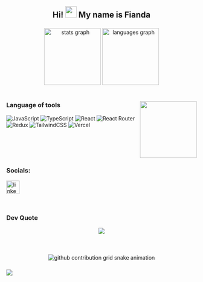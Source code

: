 <h2 align="center">Hi! <img src = "https://raw.githubusercontent.com/MartinHeinz/MartinHeinz/master/wave.gif" width = 30px>  My name is Fianda</h2>

###

<div align="center">
  <img src="https://github-readme-stats.vercel.app/api?username=fianda12&hide_title=false&hide_rank=false&show_icons=true&include_all_commits=true&count_private=true&disable_animations=false&theme=dracula&locale=en&hide_border=false" height="150" alt="stats graph"  />
  
  <img src="https://github-readme-stats.vercel.app/api/top-langs?username=fianda12&locale=en&hide_title=false&layout=compact&card_width=320&langs_count=5&theme=dracula&hide_border=false" height="150" alt="languages graph"  />
</div>

<br clear="both">

###

<img align="right" height="150" src="https://media.giphy.com/media/1W40UWS9peSru/giphy.gif"  />


### Language of tools


  ![JavaScript](https://img.shields.io/badge/javascript-%23323330.svg?style=for-the-badge&logo=javascript&logoColor=%23F7DF1E) 
  ![TypeScript](https://img.shields.io/badge/typescript-%23007ACC.svg?style=for-the-badge&logo=typescript&logoColor=white)
  ![React](https://img.shields.io/badge/react-%2320232a.svg?style=for-the-badge&logo=react&logoColor=%2361DAFB) 
  ![React Router](https://img.shields.io/badge/React_Router-CA4245?style=for-the-badge&logo=react-router&logoColor=white) 
  ![Redux](https://img.shields.io/badge/redux-%23593d88.svg?style=for-the-badge&logo=redux&logoColor=white) 
  ![TailwindCSS](https://img.shields.io/badge/tailwindcss-%2338B2AC.svg?style=for-the-badge&logo=tailwind-css&logoColor=white)
  ![Vercel](https://img.shields.io/badge/vercel-%23000000.svg?style=for-the-badge&logo=vercel&logoColor=white) 
  
  
  <br clear="both">



### Socials:

[<img src="https://img.shields.io/static/v1?message=LinkedIn&logo=linkedin&label=&color=0077B5&logoColor=white&labelColor=&style=for-the-badge" height="35" alt="linkedin logo"  />](https://www.linkedin.com/in/fikri-amanda-b18255262/)

<br clear="both">


### Dev Quote

<div align="center">
  
![](https://quotes-github-readme.vercel.app/api?type=horizontal&theme=radical)
  
</div>

###

<br clear="both">

<div align="center">
  

<picture>
  <source
    media="(prefers-color-scheme: dark)"
    srcset="
      https://raw.githubusercontent.com/fianda12/snk/output/github-contribution-grid-snake-dark.svg
    "
  />
  
  <source
    media="(prefers-color-scheme: light)"
    srcset="
      https://raw.githubusercontent.com/fianda12/snk/output/github-contribution-grid-snake.svg
    "
  />
  
  <img
    alt="github contribution grid snake animation"
    src="https://raw.githubusercontent.com/fianda12/snk/output/github-contribution-grid-snake.svg"
  />
</picture>
  
</div>


###

[![](https://visitcount.itsvg.in/api?id=fianda12&icon=0&color=0)](https://visitcount.itsvg.in)
